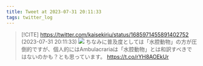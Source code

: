 ```yaml
---
title: Tweet at 2023-07-31 20:11:33
tags: twitter_log
---
```


> [!CITE] https://twitter.com/kaisekiriu/status/1685971455891402752 (2023-07-31 20:11:33)
> ![](https://twitter.com/kaisekiriu/status/1685971455891402752)
> ちなみに普及度としては「水腔動物」の方が圧倒的ですが、個人的にはAmbulacrariaは「水腔動物」とは和訳すべきではないのかも？とも思っています。
> https://t.co/rYH8AOEkUr
